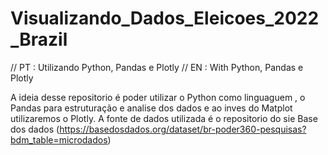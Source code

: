 # Visualizando_Dados_Eleicoes_2022_Brazil
// PT : Utilizando Python, Pandas e Plotly
// EN : With Python, Pandas e Plotly


A ideia desse repositorio é poder utilizar o Python como linguaguem , o Pandas para estruturação e analise dos dados e ao inves do Matplot utilizaremos o Plotly.
A fonte de dados utilizada é o repositorio do sie Base dos dados (https://basedosdados.org/dataset/br-poder360-pesquisas?bdm_table=microdados)
